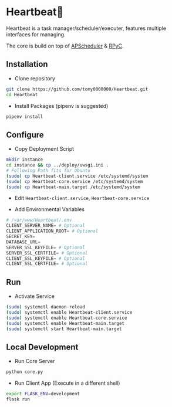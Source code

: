 # Heartbeat💓

Heartbeat is a task manager/scheduler/executer, features multiple interfaces for managing.

The core is build on top of [APScheduler](https://github.com/agronholm/apscheduler) & [RPyC](https://github.com/tomerfiliba/rpyc).

## Installation

* Clone repository

```bash
git clone https://github.com/tomy0000000/Heartbeat.git
cd Heartbeat
```

* Install Packages (pipenv is suggested)

```bash
pipenv install
```

## Configure

* Copy Deployment Script

````bash
mkdir instance
cd instance && cp ../deploy/uwsgi.ini .
# Following Path fits for Ubuntu
(sudo) cp Heartbeat-client.service /etc/systemd/system
(sudo) cp Heartbeat-core.service /etc/systemd/system
(sudo) cp Heartbeat-main.target /etc/systemd/system
````

* Edit `Heartbeat-client.service`, `Heartbeat-core.service`

* Add Environmental Variables

```python
# /var/www/Heartbeat/.env
CLIENT_SERVER_NAME= # Optional
CLIENT_APPLICATION_ROOT= # Optional
SECRET_KEY=
DATABASE_URL=
SERVER_SSL_KEYFILE= # Optional
SERVER_SSL_CERTFILE= # Optional
CLIENT_SSL_KEYFILE= # Optional
CLIENT_SSL_CERTFILE= # Optional
```

## Run

* Activate Service

```bash
(sudo) systemctl daemon-reload
(sudo) systemctl enable Heartbeat-client.service
(sudo) systemctl enable Heartbeat-core.service
(sudo) systemctl enable Heartbeat-main.target
(sudo) systemctl start Heartbeat-main.target
```

## Local Development

* Run Core Server

```bash
python core.py
```

* Run Client App (Execute in a different shell)

```bash
export FLASK_ENV=development
flask run
```

